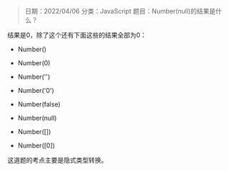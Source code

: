 > 日期：2022/04/06
分类：JavaScript
题目：Number(null)的结果是什么？

结果是0，除了这个还有下面这些的结果全部为0：

- Number()

- Number(0)

- Number('')

- Number('0')

- Number(false)

- Number(null)

- Number([])

- Number([0])

这道题的考点主要是隐式类型转换。
